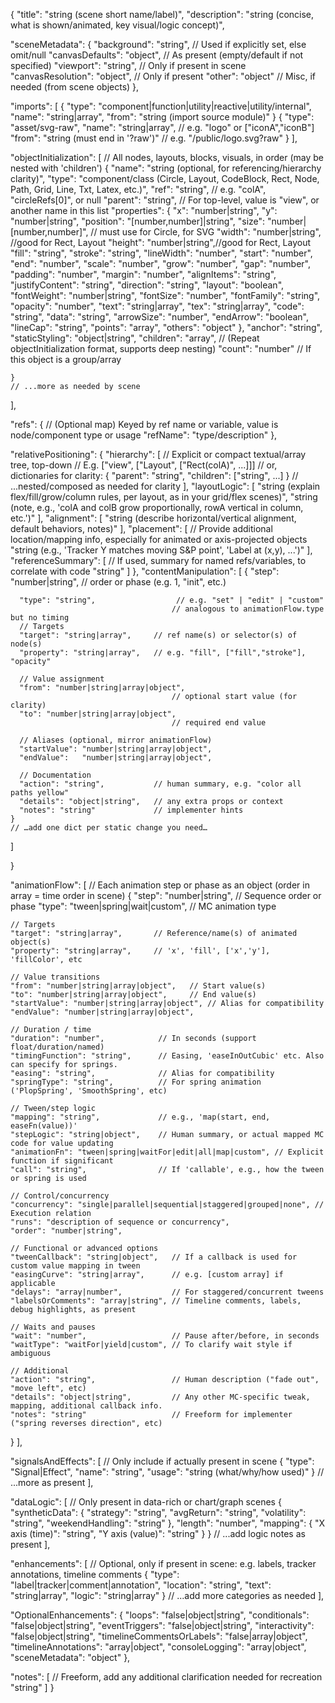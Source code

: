 {
  "title": "string (scene short name/label)",
  "description": "string (concise, what is shown/animated, key visual/logic concept)",

  "sceneMetadata": {
    "background": "string",                                // Used if explicitly set, else omit/null
    "canvasDefaults": "object",                            // As present (empty/default if not specified)
    "viewport": "string",                                  // Only if present in scene
    "canvasResolution": "object",                          // Only if present
    "other": "object"                                      // Misc, if needed (from scene objects)
  },

  "imports": [
    {
      "type": "component|function|utility|reactive|utility/internal",
      "name": "string|array",
      "from": "string (import source module)"
    }
    {
      "type": "asset/svg-raw",
      "name": "string|array",             // e.g. "logo" or ["iconA","iconB"]
      "from": "string (must end in '?raw')" // e.g. "/public/logo.svg?raw"
    }
  ],

  "objectInitialization": [
    // All nodes, layouts, blocks, visuals, in order (may be nested with 'children')
    {
      "name": "string (optional, for referencing/hierarchy clarity)",
      "type": "component/class (Circle, Layout, CodeBlock, Rect, Node, Path, Grid, Line, Txt, Latex, etc.)",
      "ref": "string",                             // e.g. "colA", "circleRefs[0]", or null
      "parent": "string",                          // For top-level, value is "view", or another name in this list
      "properties": {
        "x": "number|string",
        "y": "number|string",
        "position": "[number,number]|string",
        "size": "number|[number,number]", // must use for Circle, for SVG
        "width": "number|string", //good for Rect, Layout 
        "height": "number|string",//good for Rect, Layout
        "fill": "string",
        "stroke": "string",
        "lineWidth": "number",
        "start": "number",
        "end": "number",
        "scale": "number",
        "grow": "number",
        "gap": "number",
        "padding": "number",
        "margin": "number",
        "alignItems": "string",
        "justifyContent": "string",
        "direction": "string",
        "layout": "boolean",
        "fontWeight": "number|string",
        "fontSize": "number",
        "fontFamily": "string",
        "opacity": "number",
        "text": "string|array",
        "tex": "string|array",
        "code": "string",
        "data": "string",
        "arrowSize": "number",
        "endArrow": "boolean",
        "lineCap": "string",
        "points": "array",
        "others": "object"
      },
      "anchor": "string",
      "staticStyling": "object|string",
      "children": "array",    // (Repeat objectInitialization format, supports deep nesting)
      "count": "number"       // If this object is a group/array

    }
    // ...more as needed by scene
  ],

  "refs": {
    // (Optional map) Keyed by ref name or variable, value is node/component type or usage
    "refName": "type/description"
  },

  "relativePositioning": {
    "hierarchy": [
      // Explicit or compact textual/array tree, top-down
      // E.g. ["view", ["Layout", ["Rect(colA)", ...]]]
      // or, dictionaries for clarity:
      {
        "parent": "string",
        "children": ["string", ...]
      }
      // ...nested/composed as needed for clarity
    ],
    "layoutLogic": [
      "string (explain flex/fill/grow/column rules, per layout, as in your grid/flex scenes)",
      "string (note, e.g., 'colA and colB grow proportionally, rowA vertical in column, etc.')"
    ],
    "alignment": [
      "string (describe horizontal/vertical alignment, default behaviors, notes)"
    ],
    "placement": [
      // Provide additional location/mapping info, especially for animated or axis-projected objects
      "string (e.g., 'Tracker Y matches moving S&P point', 'Label at (x,y), ...')"
    ],
    "referenceSummary": [
      // If used, summary for named refs/variables, to correlate with code
      "string"
    ]
  },
  "contentManipulation": [
    {
      "step": "number|string",           // order or phase (e.g. 1, "init", etc.)

      "type": "string",                  // e.g. "set" | "edit" | "custom"
                                        // analogous to animationFlow.type but no timing
      // Targets
      "target": "string|array",     // ref name(s) or selector(s) of node(s)
      "property": "string|array",   // e.g. "fill", ["fill","stroke"], "opacity"

      // Value assignment
      "from": "number|string|array|object", 
                                        // optional start value (for clarity)
      "to": "number|string|array|object",   
                                        // required end value

      // Aliases (optional, mirror animationFlow)
      "startValue": "number|string|array|object",
      "endValue":   "number|string|array|object",

      // Documentation
      "action": "string",           // human summary, e.g. "color all paths yellow"
      "details": "object|string",   // any extra props or context
      "notes": "string"             // implementer hints
    }
    // …add one dict per static change you need…
  ]

  }

  "animationFlow": [
    // Each animation step or phase as an object (order in array = time order in scene)
  {
    "step": "number|string",             // Sequence order or phase
    "type": "tween|spring|wait|custom",  // MC animation type

    // Targets
    "target": "string|array",       // Reference/name(s) of animated object(s)
    "property": "string|array",     // 'x', 'fill', ['x','y'], 'fillColor', etc

    // Value transitions
    "from": "number|string|array|object",   // Start value(s)
    "to": "number|string|array|object",     // End value(s)
    "startValue": "number|string|array|object", // Alias for compatibility
    "endValue": "number|string|array|object",

    // Duration / time
    "duration": "number",            // In seconds (support float/duration/named)
    "timingFunction": "string",      // Easing, 'easeInOutCubic' etc. Also can specify for springs.
    "easing": "string",              // Alias for compatibility
    "springType": "string",          // For spring animation ('PlopSpring', 'SmoothSpring', etc)

    // Tween/step logic
    "mapping": "string",             // e.g., 'map(start, end, easeFn(value))'
    "stepLogic": "string|object",    // Human summary, or actual mapped MC code for value updating
    "animationFn": "tween|spring|waitFor|edit|all|map|custom", // Explicit function if significant
    "call": "string",                // If 'callable', e.g., how the tween or spring is used

    // Control/concurrency
    "concurrency": "single|parallel|sequential|staggered|grouped|none", // Execution relation
    "runs": "description of sequence or concurrency",
    "order": "number|string",

    // Functional or advanced options
    "tweenCallback": "string|object",   // If a callback is used for custom value mapping in tween
    "easingCurve": "string|array",      // e.g. [custom array] if applicable
    "delays": "array|number",           // For staggered/concurrent tweens
    "labelsOrComments": "array|string", // Timeline comments, labels, debug highlights, as present

    // Waits and pauses
    "wait": "number",                   // Pause after/before, in seconds
    "waitType": "waitFor|yield|custom", // To clarify wait style if ambiguous

    // Additional
    "action": "string",                 // Human description ("fade out", "move left", etc)
    "details": "object|string",         // Any other MC-specific tweak, mapping, additional callback info.
    "notes": "string"                   // Freeform for implementer ("spring reverses direction", etc)
  }
  ],

  "signalsAndEffects": [
    // Only include if actually present in scene
    {
      "type": "Signal|Effect",
      "name": "string",
      "usage": "string (what/why/how used)"
    }
    // ...more as present
  ],

  "dataLogic": [
    // Only present in data-rich or chart/graph scenes
    {
      "syntheticData": {
        "strategy": "string",
        "avgReturn": "string",
        "volatility": "string",
        "weekendHandling": "string"
      },
      "length": "number",
      "mapping": {
        "X axis (time)": "string",
        "Y axis (value)": "string"
      }
    }
    // ...add logic notes as present
  ],

  "enhancements": [
    // Optional, only if present in scene: e.g. labels, tracker annotations, timeline comments
    {
      "type": "label|tracker|comment|annotation",
      "location": "string",
      "text": "string|array",
      "logic": "string|array"
    }
    // ...add more categories as needed
  ],

  "OptionalEnhancements": {
    "loops": "false|object|string",
    "conditionals": "false|object|string",
    "eventTriggers": "false|object|string",
    "interactivity": "false|object|string",
    "timelineCommentsOrLabels": "false|array|object",
    "timelineAnnotations": "array|object",
    "consoleLogging": "array|object",
    "sceneMetadata": "object"
  },

  "notes": [
    // Freeform, add any additional clarification needed for recreation
    "string"
  ]
}